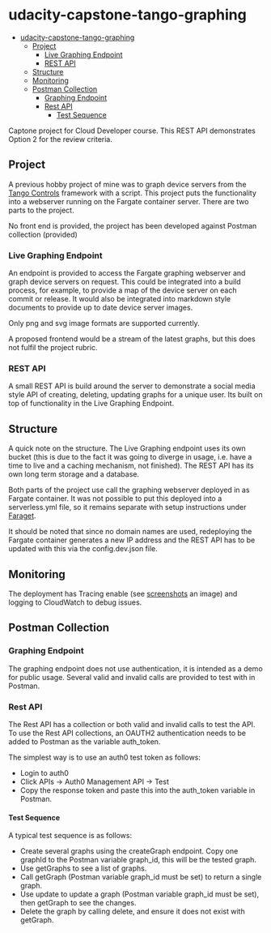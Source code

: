 # udacity-capstone-tango-graphing

- [udacity-capstone-tango-graphing](#udacity-capstone-tango-graphing)
  - [Project](#project)
    - [Live Graphing Endpoint](#live-graphing-endpoint)
    - [REST API](#rest-api)
  - [Structure](#structure)
  - [Monitoring](#monitoring)
  - [Postman Collection](#postman-collection)
    - [Graphing Endpoint](#graphing-endpoint)
    - [Rest API](#rest-api-1)
      - [Test Sequence](#test-sequence)

Captone project for Cloud Developer course. This REST API demonstrates Option 2 for the review criteria.

## Project

A previous hobby project of mine was to graph device servers from the [Tango Controls](https://www.tango-controls.org/) framework with a script. This project puts the functionality into a webserver running on the Fargate container server. There are two parts to the project.

No front end is provided, the project has been developed against Postman collection (provided)

### Live Graphing Endpoint

An endpoint is provided to access the Fargate graphing webserver and graph device servers on request. This could be integrated into a build process, for example, to provide a map of the device server on each commit or release. It would also be integrated into markdown style documents to provide up to date device server images.

Only png and svg image formats are supported currently.

A proposed frontend would be a stream of the latest graphs, but this does not fulfil the project rubric. 

### REST API

A small REST API is build around the server to demonstrate a social media style API of creating, deleting, updating graphs for a unique user. Its built on top of functionality in the Live Graphing Endpoint.

## Structure

A quick note on the structure. The Live Graphing endpoint uses its own bucket (this is due to the fact it was going to diverge in usage, i.e. have a time to live and a caching mechanism, not finished). The REST API has its own long term storage and a database.

Both parts of the project use call the graphing webserver deployed in as Fargate container. It was not possible to put this deployed into a serverless.yml file, so it remains separate with setup instructions under [Faraget](Fargate).

It should be noted that since no domain names are used, redeploying the Fargate container generates a new IP address and the REST API has to be updated with this via the config.dev.json file.

## Monitoring

The deployment has Tracing enable (see [screenshots](screenshots) an image) and logging to CloudWatch to debug issues.

## Postman Collection

### Graphing Endpoint

The graphing endpoint does not use authentication, it is intended as a demo for public usage. Several valid and invalid calls are provided to test with in Postman.

### Rest API

The Rest API has a collection or both valid and invalid calls to test the API. To use the Rest API collections, an OAUTH2 authentication needs to be added to Postman as the variable auth_token.

The simplest way is to use an auth0 test token as follows:

- Login to auth0
- Click APIs -> Auth0 Management API -> Test
- Copy the response token and paste this into the auth_token variable in Postman.

#### Test Sequence 

A typical test sequence is as follows:

- Create several graphs using the createGraph endpoint. Copy one graphId to the Postman variable graph_id, this will be the tested graph.
- Use getGraphs to see a list of graphs.
- Call getGraph (Postman variable graph_id must be set) to return a single graph.
- Use update to update a graph (Postman variable graph_id must be set), then getGraph to see the changes.
- Delete the graph by calling delete, and ensure it does not exist with getGraph.